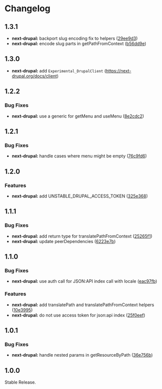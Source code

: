 # Changelog

## 1.3.1

* **next-drupal:** backport slug encoding fix to helpers ([29ee9d3](https://github.com/chapter-three/next-drupal/commit/29ee9d3818aef4ebc925b37231693944f751d998))
* **next-drupal:** encode slug parts in getPathFromContext ([b56dd9e](https://github.com/chapter-three/next-drupal/commit/b56dd9eae04398c93f21282789547372c695df0a))

## 1.3.0

* **next-drupal:** add `Experimental_DrupalClient` (https://next-drupal.org/docs/client)

## 1.2.2

### Bug Fixes

* **next-drupal:** use a generic for getMenu and useMenu ([8e2cdc2](https://github.com/chapter-three/next-drupal/commit/8e2cdc244c20710f46db94a1f257157f7d285601))

## 1.2.1

### Bug Fixes

* **next-drupal:** handle cases where menu might be empty ([76c9fd6](https://github.com/chapter-three/next-drupal/commit/76c9fd693492c86210db41cfbee1537800f4419f))

## 1.2.0

### Features

* **next-drupal:** add UNSTABLE_DRUPAL_ACCESS_TOKEN ([325e368](https://github.com/chapter-three/next-drupal/commit/325e368534720c8350afdf381f12b982f9a5d196))

## 1.1.1

### Bug Fixes

* **next-drupal:** add return type for translatePathFromContext ([25265f1](https://github.com/chapter-three/next-drupal/commit/25265f1d4101a677eb5b73d18a801545adb0494e))
* **next-drupal:** update peerDependencies ([6223e7b](https://github.com/chapter-three/next-drupal/commit/6223e7b16fa4960c707fbbf0ce593d849e706b48))

## 1.1.0

### Bug Fixes

* **next-drupal:** use auth call for JSON:API index call with locale ([eac97fb](https://github.com/chapter-three/next-drupal/commit/eac97fb3d5caeb83ea4f5057b1391438cd292c6e))

### Features

* **next-drupal:** add translatePath and translatePathFromContext helpers ([10e3995](https://github.com/chapter-three/next-drupal/commit/10e3995ea3832521f109c7959890b76ca4fff34d))
* **next-drupal:** do not use access token for json:api index ([25f0eef](https://github.com/chapter-three/next-drupal/commit/25f0eef66275d586df9bab5b7c5dd4e30c850592))

## 1.0.1

### Bug Fixes

* **next-drupal:** handle nested params in getResourceByPath ([36e756b](https://github.com/chapter-three/next-drupal/commit/36e756b069c654b9197fb1b818f2ef61f937bff1))

## 1.0.0

Stable Release.
